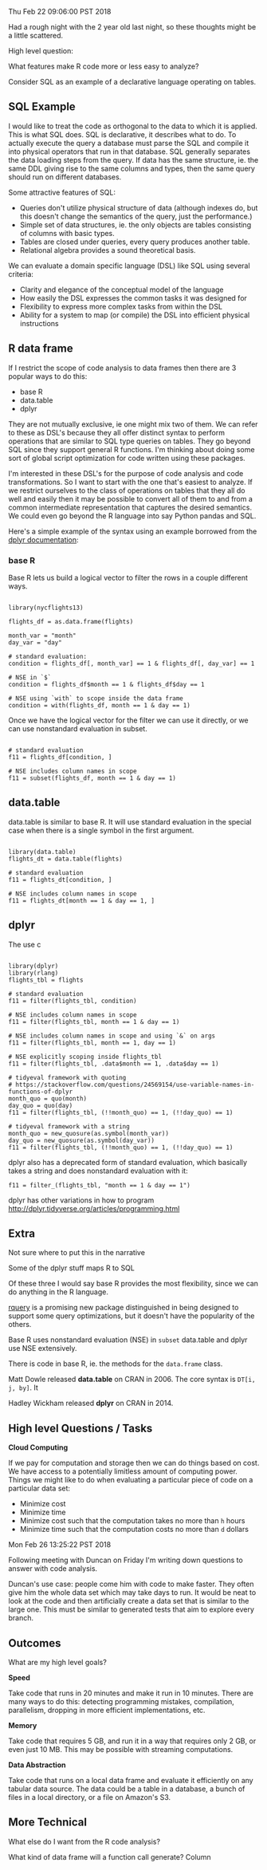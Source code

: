 Thu Feb 22 09:06:00 PST 2018

Had a rough night with the 2 year old last night, so these thoughts might be a
little scattered.

High level question:

What features make R code more or less easy to analyze?

Consider SQL as an example of a declarative language operating on
tables.

## SQL Example

I would like to treat the code as orthogonal to the data to which it is
applied. This is what SQL
does. SQL is declarative, it describes what to do. To actually execute the
query a database must parse the SQL and compile it into physical operators that run
in that database. SQL generally separates the data loading steps from the query.
If data has the same structure, ie. the same DDL giving rise to the same
columns and types, then the same query should run on different databases.

Some attractive features of SQL:

- Queries don't utilize physical structure of data (although indexes do,
  but this doesn't change the semantics of the query, just the performance.)
- Simple set of data structures, ie. the only objects are tables consisting
  of columns with basic types.
- Tables are closed under queries, every query produces another table.
- Relational algebra provides a sound theoretical basis.

We can evaluate a domain specific language (DSL) like SQL using several criteria:

- Clarity and elegance of the conceptual model of the language
- How easily the DSL expresses the common tasks it was designed for
- Flexibility to express more complex tasks from within the DSL
- Ability for a system to map (or compile) the DSL into efficient physical
  instructions


## R data frame

If I restrict the scope of code analysis to data frames then there are 3
popular ways to do this:

- base R
- data.table
- dplyr

They are not mutually exclusive, ie one might mix two of them. We can refer
to these as DSL's because they all offer distinct syntax to perform
operations that are similar to SQL type queries on tables. They go beyond
SQL since they support general R functions. I'm thinking about doing some
sort of global script optimization for code written using these packages.

I'm interested in these DSL's for the purpose of code analysis and
code transformations. So I want to start with the
one that's easiest to analyze. If we restrict ourselves to the class of
operations on tables that they all do well and easily then it may be
possible to convert all of them to and from a common intermediate
representation that captures the desired semantics. We could even go beyond
the R language into say Python pandas and SQL.

Here's a simple example of the syntax using an example borrowed from the
[dplyr
documentation](https://cran.r-project.org/web/packages/dplyr/vignettes/dplyr.html):


### base R

Base R lets us build a logical vector to filter the rows in a couple different ways.

```{R}

library(nycflights13)

flights_df = as.data.frame(flights)

month_var = "month"
day_var = "day"

# standard evaluation:
condition = flights_df[, month_var] == 1 & flights_df[, day_var] == 1

# NSE in `$`
condition = flights_df$month == 1 & flights_df$day == 1

# NSE using `with` to scope inside the data frame
condition = with(flights_df, month == 1 & day == 1)

```

Once we have the logical vector for the filter we can use it directly, or
we can use nonstandard evaluation in subset.

```{R}

# standard evaluation
f11 = flights_df[condition, ]

# NSE includes column names in scope
f11 = subset(flights_df, month == 1 & day == 1)

```

## data.table

data.table is similar to base R.
It will use standard evaluation in the special case when there is a
single symbol in the first argument.

```{R}

library(data.table)
flights_dt = data.table(flights)

# standard evaluation
f11 = flights_dt[condition, ]

# NSE includes column names in scope
f11 = flights_dt[month == 1 & day == 1, ]

```

## dplyr

The use c

```{R}

library(dplyr)
library(rlang)
flights_tbl = flights

# standard evaluation
f11 = filter(flights_tbl, condition)

# NSE includes column names in scope
f11 = filter(flights_tbl, month == 1 & day == 1)

# NSE includes column names in scope and using `&` on args
f11 = filter(flights_tbl, month == 1, day == 1)

# NSE explicitly scoping inside flights_tbl
f11 = filter(flights_tbl, .data$month == 1, .data$day == 1)

# tidyeval framework with quoting
# https://stackoverflow.com/questions/24569154/use-variable-names-in-functions-of-dplyr
month_quo = quo(month)
day_quo = quo(day)
f11 = filter(flights_tbl, (!!month_quo) == 1, (!!day_quo) == 1)

# tidyeval framework with a string
month_quo = new_quosure(as.symbol(month_var))
day_quo = new_quosure(as.symbol(day_var))
f11 = filter(flights_tbl, (!!month_quo) == 1, (!!day_quo) == 1)

```

dplyr also has a deprecated form of standard evaluation, which basically
takes a string and does nonstandard evaluation with it:

```{R}
f11 = filter_(flights_tbl, "month == 1 & day == 1")
```


dplyr has other variations in how to program
http://dplyr.tidyverse.org/articles/programming.html


## Extra

Not sure where to put this in the narrative

Some of the dplyr stuff maps R to SQL

Of these three I would say base R provides the most flexibility, since we
can do anything in the R language.

[rquery](https://winvector.github.io/rquery/) is a promising new package
distinguished in being designed to support some query optimizations, but it
doesn't have the popularity of the others.

Base R uses nonstandard evaluation (NSE) in `subset`
data.table and dplyr use NSE extensively.

There is code in base R, ie. the methods for the `data.frame` class.

Matt Dowle released __data.table__ on CRAN in 2006. The core syntax is
`DT[i, j, by]`. It

Hadley Wickham released __dplyr__ on CRAN in 2014. 



## High level Questions / Tasks

__Cloud Computing__

If we pay for computation and storage then we can do things based on cost.
We have access to a potentially limitless amount of computing power.
Things we might like to do when evaluating a particular piece of code on a
particular data set:

- Minimize cost
- Minimize time
- Minimize cost such that the computation takes no more than `h` hours
- Minimize time such that the computation costs no more than `d` dollars

Mon Feb 26 13:25:22 PST 2018

Following meeting with Duncan on Friday I'm writing down questions to
answer with code analysis.

Duncan's use case: people come him with code to make faster. They often
give him the whole data set which may take days to run. It would be neat to
look at the code and then artificially create a data set that is similar to
the large one. This must be similar to generated tests that aim to explore
every branch.

## Outcomes

What are my high level goals?

__Speed__

Take code that runs in 20 minutes and make it run in 10 minutes. There are
many ways to do this: detecting programming mistakes, compilation,
parallelism, dropping in more efficient implementations, etc.

__Memory__

Take code that requires 5 GB, and run it in a way that requires only 2 GB,
or even just 10 MB. This may be possible with streaming computations.

__Data Abstraction__

Take code that runs on a local data frame and evaluate it efficiently on
any tabular data source. The data could be a table in a database, a bunch
of files in a local directory, or a file on Amazon's S3.




## More Technical

What else do I want from the R code analysis? 

What kind of data frame will a function call generate? Column 
